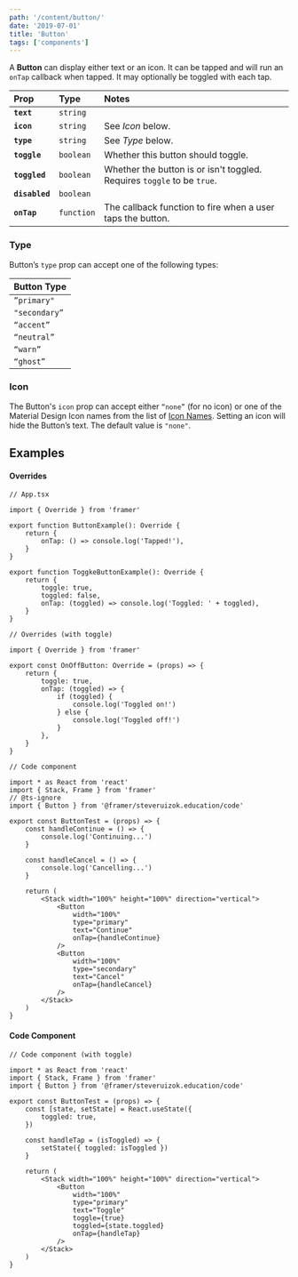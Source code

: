 ```yaml
---
path: '/content/button/'
date: '2019-07-01'
title: 'Button'
tags: ['components']
---
```


A **Button** can display either text or an icon. It can be tapped and will run
an `onTap` callback when tapped. It may optionally be toggled with each tap.

| Prop           | Type       | Notes                                                                   |
| :------------- | :--------- | :---------------------------------------------------------------------- |
| **`text`**     | `string`   |                                                                         |
| **`icon`**     | `string`   | See _Icon_ below.                                                       |
| **`type`**     | `string`   | See _Type_ below.                                                       |
| **`toggle`**   | `boolean`  | Whether this button should toggle.                                      |
| **`toggled`**  | `boolean`  | Whether the button is or isn't toggled. Requires `toggle` to be `true`. |
| **`disabled`** | `boolean`  |                                                                         |
| **`onTap`**    | `function` | The callback function to fire when a user taps the button.              |

### Type

Button’s `type` prop can accept one of the following types:

| Button Type   |
| ------------- |
| `”primary"`   |
| `"secondary”` |
| `“accent”`    |
| `“neutral”`   |
| `“warn”`      |
| `“ghost”`     |

### Icon

The Button's `icon` prop can accept either `“none”` (for no icon) or one of the
Material Design Icon names from the list of [Icon Names](IconNames). Setting an
icon will hide the Button’s text. The default value is `"none"`.

## Examples

#### Overrides

```tsx
// App.tsx

import { Override } from 'framer'

export function ButtonExample(): Override {
	return {
		onTap: () => console.log('Tapped!'),
	}
}

export function ToggkeButtonExample(): Override {
	return {
		toggle: true,
		toggled: false,
		onTap: (toggled) => console.log('Toggled: ' + toggled),
	}
}
```

```tsx
// Overrides (with toggle)

import { Override } from 'framer'

export const OnOffButton: Override = (props) => {
	return {
		toggle: true,
		onTap: (toggled) => {
			if (toggled) {
				console.log('Toggled on!')
			} else {
				console.log('Toggled off!')
			}
		},
	}
}
```

```tsx
// Code component

import * as React from 'react'
import { Stack, Frame } from 'framer'
// @ts-ignore
import { Button } from '@framer/steveruizok.education/code'

export const ButtonTest = (props) => {
	const handleContinue = () => {
		console.log('Continuing...')
	}

	const handleCancel = () => {
		console.log('Cancelling...')
	}

	return (
		<Stack width="100%" height="100%" direction="vertical">
			<Button
				width="100%"
				type="primary"
				text="Continue"
				onTap={handleContinue}
			/>
			<Button
				width="100%"
				type="secondary"
				text="Cancel"
				onTap={handleCancel}
			/>
		</Stack>
	)
}
```

#### Code Component

```tsx
// Code component (with toggle)

import * as React from 'react'
import { Stack, Frame } from 'framer'
import { Button } from '@framer/steveruizok.education/code'

export const ButtonTest = (props) => {
	const [state, setState] = React.useState({
		toggled: true,
	})

	const handleTap = (isToggled) => {
		setState({ toggled: isToggled })
	}

	return (
		<Stack width="100%" height="100%" direction="vertical">
			<Button
				width="100%"
				type="primary"
				text="Toggle"
				toggle={true}
				toggled={state.toggled}
				onTap={handleTap}
			/>
		</Stack>
	)
}
```
